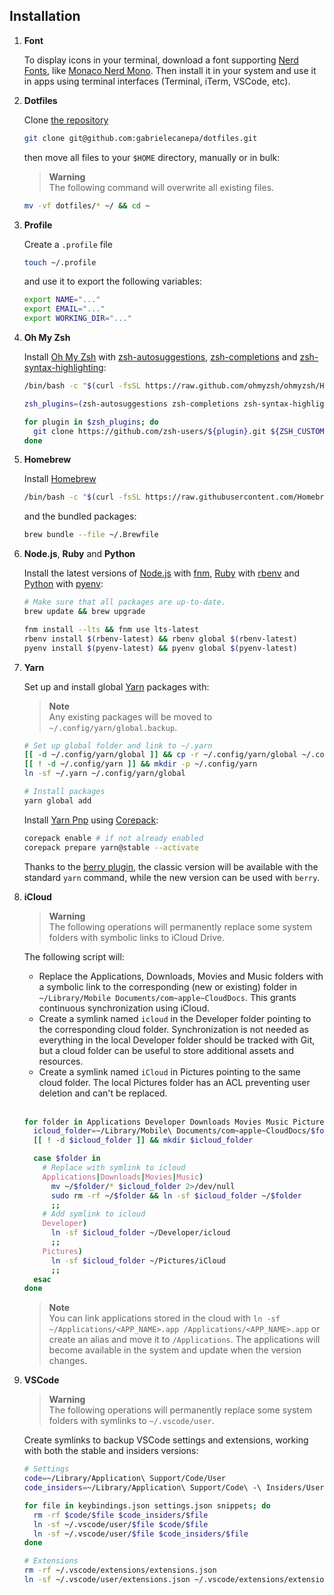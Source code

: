 ## Installation

1. **Font**
    
   To display icons in your terminal, download a font supporting [Nerd Fonts](https://nerdfonts.com), like [Monaco Nerd Mono](https://github.com/Karmenzind/monaco-nerd-fonts/blob/master/fonts/Monaco%20Nerd%20Font%20Complete%20Mono.ttf?raw=true). Then install it in your system and use it in apps using terminal interfaces (Terminal, iTerm, VSCode, etc).

2. **Dotfiles**

    Clone [the repository](https://github.com/gabrielecanepa/dotfiles)

    ```sh
    git clone git@github.com:gabrielecanepa/dotfiles.git
    ```
    
    then move all files to your `$HOME` directory, manually or in bulk:

    > **Warning**  
    > The following command will overwrite all existing files.
    
    ```sh
    mv -vf dotfiles/* ~/ && cd ~
    ```

3. **Profile** 

    Create a `.profile` file

    ```sh
    touch ~/.profile
    ```

    and use it to export the following variables:

    ```sh
    export NAME="..."
    export EMAIL="..."
    export WORKING_DIR="..."
    ```

4. **Oh My Zsh**

    Install [Oh My Zsh](https://ohmyz.sh) with [zsh-autosuggestions](https://github.com/zsh-users/zsh-autosuggestions), [zsh-completions](https://github.com/zsh-users/zsh-completions) and [zsh-syntax-highlighting](https://github.com/zsh-users/zsh-syntax-highlighting):

    ```sh
    /bin/bash -c "$(curl -fsSL https://raw.github.com/ohmyzsh/ohmyzsh/HEAD/tools/install.sh)"
    ```
    
    ```sh
    zsh_plugins=(zsh-autosuggestions zsh-completions zsh-syntax-highlighting)

    for plugin in $zsh_plugins; do
      git clone https://github.com/zsh-users/${plugin}.git ${ZSH_CUSTOM:-~/.oh-my-zsh/custom}/plugins/${plugin}
    done
    ```

5. **Homebrew**

    Install [Homebrew](https://brew.sh)

    ```sh
    /bin/bash -c "$(curl -fsSL https://raw.githubusercontent.com/Homebrew/install/HEAD/install.sh)"
    ```
    
    and the bundled packages:
    
    ```sh
    brew bundle --file ~/.Brewfile
    ```

6. **Node.js**, **Ruby** and **Python**

    Install the latest versions of [Node.js](https://nodejs.org) with [fnm](https://github.com/Schniz/fnm), [Ruby](https://ruby-lang.org) with [rbenv](https://github.com/rbenv/rbenv) and [Python](https://python.org) with [pyenv](https://github.com/pyenv/pyenv):

    ```sh
    # Make sure that all packages are up-to-date.
    brew update && brew upgrade

    fnm install --lts && fnm use lts-latest
    rbenv install $(rbenv-latest) && rbenv global $(rbenv-latest)
    pyenv install $(pyenv-latest) && pyenv global $(pyenv-latest)
    ```

7. **Yarn**

    Set up and install global [Yarn](https://classic.yarnpkg.com) packages with:
    
    > **Note**  
    > Any existing packages will be moved to `~/.config/yarn/global.backup`.

    ```sh
    # Set up global folder and link to ~/.yarn
    [[ -d ~/.config/yarn/global ]] && cp -r ~/.config/yarn/global ~/.config/yarn/global.backup && rm -rf ~/.config/yarn/global
    [[ ! -d ~/.config/yarn ]] && mkdir -p ~/.config/yarn
    ln -sf ~/.yarn ~/.config/yarn/global

    # Install packages
    yarn global add
    ```

    Install [Yarn Pnp](https://yarnpkg.com/features/pnp) using [Corepack](https://nodejs.org/api/corepack):

    ```sh
    corepack enable # if not already enabled
    corepack prepare yarn@stable --activate
    ```

    Thanks to the [berry plugin](../.zsh/plugins/berry/berry.plugin.zsh), the classic version will be available with the standard `yarn` command, while the new version can be used with `berry`.

8. **iCloud**

    > **Warning**  
    > The following operations will permanently replace some system folders with symbolic links to iCloud Drive.
    
    The following script will:
    - Replace the Applications, Downloads, Movies and Music folders with a symbolic link to the corresponding (new or existing) folder in `~/Library/Mobile Documents/com~apple~CloudDocs`. This grants continuous synchronization using iCloud.
    - Create a symlink named `icloud` in the Developer folder pointing to the corresponding cloud folder. Synchronization is not needed as everything in the local Developer folder should be tracked with Git, but a cloud folder can be useful to store additional assets and resources.
    - Create a symlink named `iCloud` in Pictures pointing to the same cloud folder. The local Pictures folder has an ACL preventing user deletion and can't be replaced.
 
    <br>

    ```sh
    for folder in Applications Developer Downloads Movies Music Pictures; do
      icloud_folder=~/Library/Mobile\ Documents/com~apple~CloudDocs/$folder
      [[ ! -d $icloud_folder ]] && mkdir $icloud_folder

      case $folder in
        # Replace with symlink to icloud
        Applications|Downloads|Movies|Music)
          mv ~/$folder/* $icloud_folder 2>/dev/null
          sudo rm -rf ~/$folder && ln -sf $icloud_folder ~/$folder
          ;;
        # Add symlink to icloud
        Developer)
          ln -sf $icloud_folder ~/Developer/icloud
          ;;
        Pictures)
          ln -sf $icloud_folder ~/Pictures/iCloud
          ;;
      esac
    done
    ```

    > **Note**  
    > You can link applications stored in the cloud with `ln -sf ~/Applications/<APP_NAME>.app /Applications/<APP_NAME>.app` or create an alias and move it to `/Applications`.
    > The applications will become available in the system and update when the version changes.

9. **VSCode**

    > **Warning**  
    > The following operations will permanently replace some system folders with symlinks to `~/.vscode/user`.

    Create symlinks to backup VSCode settings and extensions, working with both the stable and insiders versions:

    ```sh
    # Settings
    code=~/Library/Application\ Support/Code/User
    code_insiders=~/Library/Application\ Support/Code\ -\ Insiders/User

    for file in keybindings.json settings.json snippets; do
      rm -rf $code/$file $code_insiders/$file
      ln -sf ~/.vscode/user/$file $code/$file
      ln -sf ~/.vscode/user/$file $code_insiders/$file
    done
    
    # Extensions
    rm -rf ~/.vscode/extensions/extensions.json
    ln -sf ~/.vscode/user/extensions.json ~/.vscode/extensions/extensions.json
    ```
